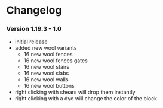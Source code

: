 # Changelog

### Version 1.19.3 - 1.0
- initial release
- added new wool variants
    - 16 new wool fences
    - 16 new wool fences gates
    - 16 new wool stairs
    - 16 new wool slabs
    - 16 new wool walls
    - 16 new wool buttons
- right clicking with shears will drop them instantly
- right clicking with a dye will change the color of the block
